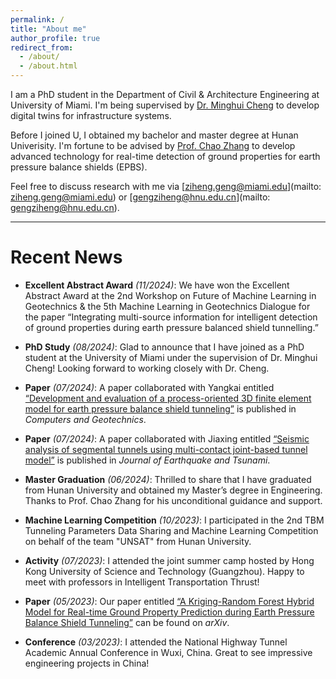 ```yaml
---
permalink: /
title: "About me"
author_profile: true
redirect_from: 
  - /about/
  - /about.html
---
```


I am a PhD student in the Department of Civil & Architecture Engineering at University of Miami. I'm being supervised by [Dr. Minghui Cheng](https://fsminghuic.wixsite.com/minghuicheng) to develop digital twins for infrastructure systems.

Before I joined U, I obtained my bachelor and master degree at Hunan Univerisity. I'm fortune to be advised by [Prof. Chao Zhang](https://chaozhanghnu.github.io/) to develop advanced technology for real-time detection of ground properties for earth pressure balance shields (EPBS).

Feel free to discuss research with me via [ziheng.geng@miami.edu](mailto: ziheng.geng@miami.edu) or [gengziheng@hnu.edu.cn](mailto: gengziheng@hnu.edu.cn).

---

# Recent News

- **Excellent Abstract Award** *(11/2024)*: We have won the Excellent Abstract Award at the 2nd Workshop on Future of Machine Learning in Geotechnics & the 5th Machine Learning in Geotechnics Dialogue for the paper “Integrating multi-source information for intelligent detection of ground properties during earth pressure balanced shield tunnelling.”

- **PhD Study** *(08/2024)*: Glad to announce that I have joined as a PhD student at the University of Miami under the supervision of Dr. Minghui Cheng! Looking forward to working closely with Dr. Cheng.

- **Paper** *(07/2024)*: A paper collaborated with Yangkai entitled [“Development and evaluation of a process-oriented 3D finite element model for earth pressure balance shield tunneling”](https://www.sciencedirect.com/science/article/pii/S0266352X24002830) is published in *Computers and Geotechnics*.

- **Paper** *(07/2024)*: A paper collaborated with Jiaxing entitled [“Seismic analysis of segmental tunnels using multi-contact joint-based tunnel model”](https://www.worldscientific.com/doi/full/10.1142/S1793431124500209) is published in *Journal of Earthquake and Tsunami*.

- **Master Graduation** *(06/2024)*: Thrilled to share that I have graduated from Hunan University and obtained my Master’s degree in Engineering. Thanks to Prof. Chao Zhang for his unconditional guidance and support.

- **Machine Learning Competition** *(10/2023)*: I participated in the 2nd TBM Tunneling Parameters Data Sharing and Machine Learning Competition on behalf of the team "UNSAT" from Hunan University.

- **Activity** *(07/2023)*: I attended the joint summer camp hosted by Hong Kong University of Science and Technology (Guangzhou). Happy to meet with professors in Intelligent Transportation Thrust!

- **Paper** *(05/2023)*: Our paper entitled [“A Kriging-Random Forest Hybrid Model for Real-time Ground Property Prediction during Earth Pressure Balance Shield Tunneling”](https://arxiv.org/abs/2305.05128) can be found on *arXiv*.

- **Conference** *(03/2023)*: I attended the National Highway Tunnel Academic Annual Conference in Wuxi, China. Great to see impressive engineering projects in China!
